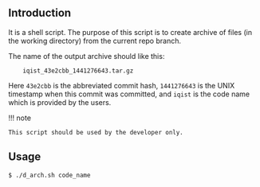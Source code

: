 ## Introduction

It is a shell script. The purpose of this script is to create archive of files (in the working directory) from the current repo branch.

The name of the output archive should like this:

```text
    iqist_43e2cbb_1441276643.tar.gz
```

Here `43e2cbb` is the abbreviated commit hash, `1441276643` is the UNIX timestamp when this commit was committed, and `iqist` is the code name which is provided by the users.

!!! note

    This script should be used by the developer only.

## Usage

```sh
$ ./d_arch.sh code_name
```
